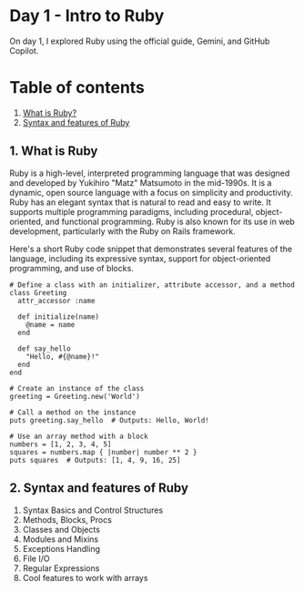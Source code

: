 # Day 1 - Intro to Ruby

On day 1, I explored Ruby using the official guide, Gemini, and GitHub Copilot.

# Table of contents
1. [What is Ruby?](#1-what-is-ruby)
2. [Syntax and features of Ruby](#2-syntax-and-features-of-ruby)

## 1. What is Ruby
Ruby is a high-level, interpreted programming language that was designed and developed by Yukihiro "Matz" Matsumoto in the mid-1990s. It is a dynamic, open source language with a focus on simplicity and productivity. Ruby has an elegant syntax that is natural to read and easy to write. It supports multiple programming paradigms, including procedural, object-oriented, and functional programming. Ruby is also known for its use in web development, particularly with the Ruby on Rails framework.

Here's a short Ruby code snippet that demonstrates several features of the language, including its expressive syntax, support for object-oriented programming, and use of blocks.

```
# Define a class with an initializer, attribute accessor, and a method
class Greeting
  attr_accessor :name

  def initialize(name)
    @name = name
  end

  def say_hello
    "Hello, #{@name}!"
  end
end

# Create an instance of the class
greeting = Greeting.new('World')

# Call a method on the instance
puts greeting.say_hello  # Outputs: Hello, World!

# Use an array method with a block
numbers = [1, 2, 3, 4, 5]
squares = numbers.map { |number| number ** 2 }
puts squares  # Outputs: [1, 4, 9, 16, 25]
```

## 2. Syntax and features of Ruby
1. Syntax Basics and Control Structures
2. Methods, Blocks, Procs
3. Classes and Objects
4. Modules and Mixins
5. Exceptions Handling
6. File I/O 
7. Regular Expressions
8. Cool features to work with arrays